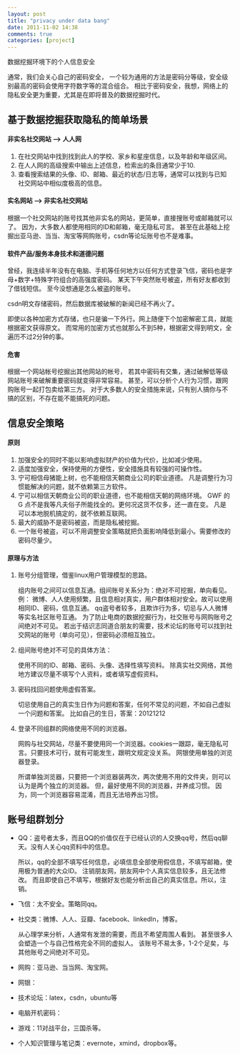 ```yaml
---
layout: post
title: "privacy under data bang"
date: 2011-11-02 14:38
comments: true
categories: [project]
---
```


数据挖掘环境下的个人信息安全

通常，我们会关心自己的密码安全，
一个较为通用的方法是密码分等级，安全级别最高的密码会使用字符数字等的混合组合。
相比于密码安全，我想，网络上的隐私安全更为重要，尤其是在即将普及的数据挖掘时代。

基于数据挖掘获取隐私的简单场景
------------------------------

<!--more-->

#### 非实名社交网站 --> 人人网

1. 在社交网站中找到找到此人的学校、家乡和星座信息，以及年龄和年级区间。
2. 在人人网的高级搜索中输出上述信息，检索出的条目通常少于10.
3. 查看搜索结果的头像、ID、邮箱、最近的状态/日志等，通常可以找到与已知社交网站中相似度极高的信息。

#### 实名网站 --> 非实名社交网站

根据一个社交网站的账号找其他非实名的网站，更简单，直接搜账号或邮箱就可以了。
因为，大多数人都使用相同的ID和邮箱，毫无隐私可言。
甚至在此基础上挖掘出亚马逊、当当、淘宝等网购账号，csdn等论坛账号也不是难事。

#### 软件产品/服务本身技术和道德问题

曾经，我连续半年没有在电脑、手机等任何地方以任何方式登录飞信，密码也是字母+数字+特殊字符组合的高强度密码。
某天下午突然账号被盗，所有好友都收到了借钱短信。
至今没想通是怎么被盗的账号。

csdn明文存储密码，然后数据库被破解的新闻已经不再火了。

即使以各种加密方式存储，也只是骗一下外行。网上随便下个加密解密工具，就能根据密文获得原文。
而常用的加密方式也就那么不到5种，根据密文得到明文，全遍历不过2分钟的事。

#### 危害

根据一个网站帐号挖掘出其他网站的帐号，
若其中密码有交集，通过破解低等级网站账号来破解重要密码就变得非常容易。
甚至，可以分析个人行为习惯，跟网购账号一起打包卖给第三方。
对于大多数人的安全措施来说，只有别人搞你与不搞的区别，不存在能不能搞死的问题。

信息安全策略
------------

#### 原则

1. 加强安全的同时不能以影响虚拟财产的价值为代价，比如减少使用。
2. 适度加强安全，保持使用的方便性，安全措施具有较强的可操作性。
3. 宁可相信母猪能上树，也不能相信天朝商业公司的职业道德。
	凡是调整行为习惯能解决的问题，就不依赖第三方软件。
4. 宁可以相信天朝商业公司的职业道德，也不能相信天朝的网络环境。
	GWF 的 G 点不是我等凡夫俗子所能找全的。更何况这货不仅多，还一直在变。
	凡是可以本地脱机搞定的，就不依赖互联网。
5. 最大的威胁不是密码被盗，而是隐私被挖掘。
6. 一个账号被盗，可以不用调整安全策略就把负面影响降低到最小。需要修改的密码尽量少。

#### 原理与方法

1. 账号分组管理，借鉴linux用户管理模型的思路。

	组内账号之间可以信息互通。组间账号关系分为：绝对不可挖掘，单向看见。例：
	微博、人人使用频繁，且信息相对真实，用户群体相对安全。故可以使用相同ID、密码，信息互通。
	qq盗号者较多，且欺诈行为多，切忌与人人微博等实名社区账号互通。
	为了防止电商的数据挖掘行为，社交账号与网购账号之间绝对不可见。
	若出于结识志同道合朋友的需要，技术论坛的账号可以找到社交网站的账号（单向可见），但密码必须相互独立。

2. 组间账号绝对不可见的具体方法：

	使用不同的ID、邮箱、密码、头像、选择性填写资料。
	除真实社交网络，其他地方建议尽量不填写个人资料，或者填写虚假资料。

3. 密码找回问题使用虚假答案。

	切忌使用自己的真实生日作为问题和答案，任何不常见的问题，不如自己虚拟一个问题和答案。
	比如自己的生日，答案：20121212

4. 登录不同组群的网络使用不同的浏览器。

	网购与社交网站，尽量不要使用同一个浏览器。cookies一跟踪，毫无隐私可言。只要技术可行，就有可能发生，跟明文规定没关系。
	网银使用单独的浏览器登录。

	所谓单独浏览器，只要把一个浏览器装两次，两次使用不用的文件夹，则可以认为是两个独立的浏览器。
	但，最好使用不同的浏览器，并养成习惯。
	因为，同一个浏览器容易混淆，而且无法培养出习惯。

账号组群划分
------------

- QQ：盗号者太多，而且QQ的价值仅在于已经认识的人交换qq号，然后qq聊天。没有人关心qq资料中的信息。

	所以，qq的全部不填写任何信息，必填信息全部使用假信息，不填写邮箱，使用极为普通的大众ID。
	注销朋友网，朋友网中个人真实信息较多，且无法修改。
	而且即使自己不填写，根据好友也能分析出自己的真实信息。所以，注销。
- 飞信：太不安全。策略同qq。
- 社交类：微博、人人、豆瓣、facebook、linkedIn，博客。

	从心理学来分析，人通常有发泄的需要，而且不希望周围人看到。
	甚至很多人会塑造一个与自己性格完全不同的虚拟人。
	该账号不易太多，1-2个足矣，与其他账号之间绝对不可见。
- 网购：亚马逊、当当网、淘宝网。
- 网银：
- 技术论坛：latex，csdn，ubuntu等
- 电脑开机密码：
- 游戏：11对战平台，三国杀等。
- 个人知识管理与笔记类：evernote，xmind，dropbox等。
